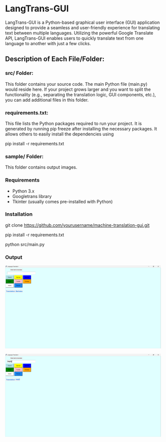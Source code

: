 # LangTrans-GUI
LangTrans-GUI is a Python-based graphical user interface (GUI) application designed to provide a seamless and user-friendly experience for translating text between multiple languages. Utilizing the powerful Google Translate API, LangTrans-GUI enables users to quickly translate text from one language to another with just a few clicks.

## Description of Each File/Folder:

### src/ Folder: 

This folder contains your source code. The main Python file (main.py) would reside here. If your project grows larger and you want to split the functionality (e.g., separating the translation logic, GUI components, etc.), you can add additional files in this folder.

### requirements.txt: 

This file lists the Python packages required to run your project. It is generated by running pip freeze after installing the necessary packages. It allows others to easily install the dependencies using 

pip install -r requirements.txt

### sample/ Folder:

This folder contains output images. 

### Requirements

- Python 3.x
- Googletrans library
- Tkinter (usually comes pre-installed with Python)

### Installation

git clone https://github.com/yourusername/machine-translation-gui.git

pip install -r requirements.txt

python src/main.py

### Output

![Output1.png](sample\Output1.png)

![Output2.png](sample\Output2.png)